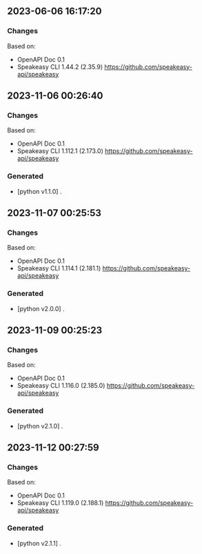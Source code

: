 

## 2023-06-06 16:17:20
### Changes
Based on:
- OpenAPI Doc 0.1 
- Speakeasy CLI 1.44.2 (2.35.9) https://github.com/speakeasy-api/speakeasy

## 2023-11-06 00:26:40
### Changes
Based on:
- OpenAPI Doc 0.1 
- Speakeasy CLI 1.112.1 (2.173.0) https://github.com/speakeasy-api/speakeasy
### Generated
- [python v1.1.0] .

## 2023-11-07 00:25:53
### Changes
Based on:
- OpenAPI Doc 0.1 
- Speakeasy CLI 1.114.1 (2.181.1) https://github.com/speakeasy-api/speakeasy
### Generated
- [python v2.0.0] .

## 2023-11-09 00:25:23
### Changes
Based on:
- OpenAPI Doc 0.1 
- Speakeasy CLI 1.116.0 (2.185.0) https://github.com/speakeasy-api/speakeasy
### Generated
- [python v2.1.0] .

## 2023-11-12 00:27:59
### Changes
Based on:
- OpenAPI Doc 0.1 
- Speakeasy CLI 1.119.0 (2.188.1) https://github.com/speakeasy-api/speakeasy
### Generated
- [python v2.1.1] .